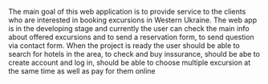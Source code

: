 The main goal of this web application is to provide service to the clients who are interested in booking excursions in Western Ukraine.  The web app is in the developing stage and currently the user can check the main info about offered excursions and to send a reservation form, to send question via contact form. When the project is ready the user should be able to search for hotels in the area, to check and buy inssurance, should be abe to create account and log in, should be able to choose multiple excursion at the same time as well as pay for them online
